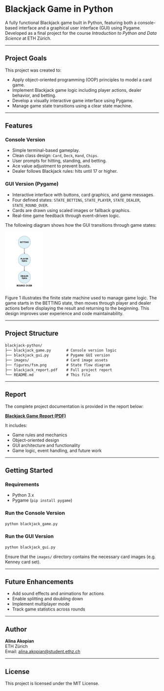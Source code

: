 # Blackjack Game in Python

A fully functional Blackjack game built in Python, featuring both a console-based interface and a graphical user interface (GUI) using Pygame. Developed as a final project for the course *Introduction to Python and Data Science* at ETH Zürich.

---

## Project Goals

This project was created to:
- Apply object-oriented programming (OOP) principles to model a card game.
- Implement Blackjack game logic including player actions, dealer behavior, and betting.
- Develop a visually interactive game interface using Pygame.
- Manage game state transitions using a clear state machine.

---

## Features

### Console Version
- Simple terminal-based gameplay.
- Clean class design: `Card`, `Deck`, `Hand`, `Chips`.
- User prompts for hitting, standing, and betting.
- Ace value adjustment to prevent busts.
- Dealer follows Blackjack rules: hits until 17 or higher.

### GUI Version (Pygame)
- Interactive interface with buttons, card graphics, and game messages.
- Four defined states: `STATE_BETTING`, `STATE_PLAYER`, `STATE_DEALER`, `STATE_ROUND_OVER`.
- Cards are drawn using scaled images or fallback graphics.
- Real-time game feedback through event-driven logic.

The following diagram shows how the GUI transitions through game states:

<img src="figures/fsm.png" alt="GUI State Flow" width="25%">

Figure 1 illustrates the finite state machine used to manage game logic. The game starts in the BETTING state, then moves through player and dealer actions before displaying the result and returning to the beginning. This design improves user experience and code maintainability.

---

## Project Structure

```
blackjack-python/
├── blackjack_game.py       # Console version logic
├── blackjack_gui.py        # Pygame GUI version
├── images/                 # Card image assets
├── figures/fsm.png         # State flow diagram
├── blackjack_report.pdf    # Full project report
└── README.md               # This file
```

---

## Report

The complete project documentation is provided in the report below:

**[Blackjack Game Report (PDF)](./blackjack_report.pdf)**

It includes:
- Game rules and mechanics
- Object-oriented design
- GUI architecture and functionality
- Game logic, event handling, and future work

---

## Getting Started

### Requirements
- Python 3.x
- Pygame (`pip install pygame`)

### Run the Console Version
```bash
python blackjack_game.py
```

### Run the GUI Version
```bash
python blackjack_gui.py
```

Ensure that the `images/` directory contains the necessary card images (e.g. Kenney card set).

---

## Future Enhancements

- Add sound effects and animations for actions
- Enable splitting and doubling down
- Implement multiplayer mode
- Track game statistics across rounds

---

## Author

**Alina Akopian**  
ETH Zürich  
Email: alina.akopian@student.ethz.ch

---

## License

This project is licensed under the MIT License.
